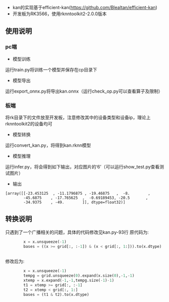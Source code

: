 - kan的实现基于efficient-kan(https://github.com/Blealtan/efficient-kan)
- 开发板为RK3566，使用rknntoolkit2-2.0.0版本

## 使用说明

### pc端
- 模型训练

运行train.py将训练一个模型并保存在cp目录下
- 模型导出

运行export_onnx.py将导出kan.onnx（运行check_op.py可以查看算子及限制）

### 板端
将rk目录下的文件放至开发板，注意修改其中的设备类型和设备ip，理论上rknntoolkit2的设备均可
- 模型转换

运行convert_kan.py，将得到kan.rknn模型
- 模型推理

运行infer.py，将会得到如下输出，对应图片的‘6’（可以运行show_test.py查看测试图片）
- 输出
```commandline
[array([[-23.453125  , -11.1796875 , -19.46875   ,  -8.        ,
        -45.6875    , -17.765625  ,  -0.69189453, -20.5       ,
        -34.9375    , -49.        ]], dtype=float32)]
```


## 转换说明
只遇到了一个广播相关的问题，具体的代码修改见kan.py-93行
原代码为:
```python
        x = x.unsqueeze(-1)
        bases = ((x >= grid[:, :-1]) & (x < grid[:, 1:])).to(x.dtype)
    
```
修改后为:
```python
        x = x.unsqueeze(-1)
        tempg = grid.unsqueeze(0).expand(x.size(0),-1,-1)
        xtemp = x.expand(-1,-1,tempg.size(-1)-1)
        t1 = xtemp >= grid[:, :-1]
        t2 = xtemp < grid[:, 1:]
        bases = (t1 & t2).to(x.dtype)
```


